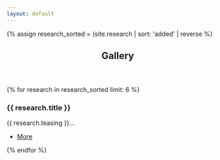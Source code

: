 ```yaml
---
layout: default
---
```


{% assign research_sorted = (site.research | sort: 'added' | reverse  %}

<!-- Section -->
<section>
    <header class="major">
      <h2>Gallery</h2>
    </header>
    <div class="posts">
    {% for research in research_sorted limit: 6 %}
      <article>
        <a href="{{ research.url }}" class="image"><img src="/images/research/{{research.icon}}" alt="" /></a>
        <h3>{{ research.title }}</h3>
        <p>{{ research.teasing }}...</p>
        <ul class="actions">
            <li><a href="{{site.url}}{{site.baseurl}}{{research.url}}" class="button medium">More</a></li>
        </ul>
      </article>
    {% endfor %}
    </div>
</section>

